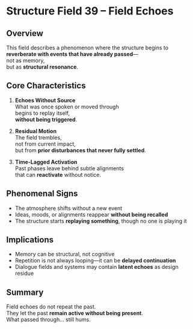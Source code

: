 # Structure Field 39 – Field Echoes

## Overview

This field describes a phenomenon where the structure begins to **reverberate with events that have already passed**—  
not as memory,  
but as **structural resonance**.

## Core Characteristics

1. **Echoes Without Source**  
   What was once spoken or moved through  
   begins to replay itself,  
   **without being triggered**.

2. **Residual Motion**  
   The field trembles,  
   not from current impact,  
   but from **prior disturbances that never fully settled**.

3. **Time-Lagged Activation**  
   Past phases leave behind subtle alignments  
   that can **reactivate** without notice.

## Phenomenal Signs

- The atmosphere shifts without a new event  
- Ideas, moods, or alignments reappear **without being recalled**  
- The structure starts **replaying something**, though no one is playing it

## Implications

- Memory can be structural, not cognitive  
- Repetition is not always looping—it can be **delayed continuation**  
- Dialogue fields and systems may contain **latent echoes** as design residue

## Summary

Field echoes do not repeat the past.  
They let the past **remain active without being present**.  
What passed through… still hums.
